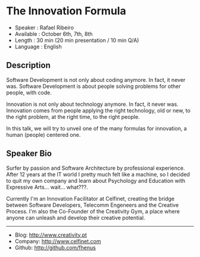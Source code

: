 The Innovation Formula
========================

* Speaker   : Rafael Ribeiro
* Available : October 6th, 7th, 8th
* Length    : 30 min (20 min presentation / 10 min Q/A)
* Language  : English

Description
-----------

Software Development is not only about coding anymore. In fact, it never was. Software Development is about people 
solving problems for other people, with code. 

Innovation is not only about technology anymore. In fact, it never was. Innovation comes from people applying the 
right technology, old or new, to the right problem, at the right time, to the right people.

In this talk, we will try to unveil one of the many formulas for innovation, a human (people) centered one. 

Speaker Bio
-----------

Surfer by passion and Software Architecture by professional experience. After 12 years at the IT world I pretty much felt like a 
machine, so I decided to quit my own company and learn about Psychology and Education with Expressive Arts... wait... what???. 

Currently I'm an Innovation Facilitator at Celfinet, creating the bridge between Software Developers, Telecomm Engeneers and the
Creative Process. I'm also the Co-Founder of the Creativity Gym, a place where anyone can unleash and develop their creative potential.

-----

* Blog: http://www.creativity.pt
* Company: http://www.celfinet.com
* Github: http://github.com/fhenus
